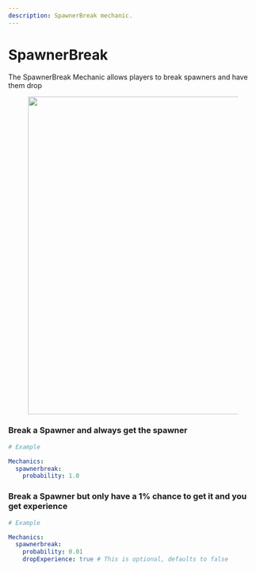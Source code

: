 ```yaml
---
description: SpawnerBreak mechanic.
---
```


# SpawnerBreak

The SpawnerBreak Mechanic allows players to break spawners and have them drop

<figure><img src="../.gitbook/assets/spawnerbreak.gif" alt="" width="640"><figcaption></figcaption></figure>

### Break a Spawner and always get the spawner

```yaml
# Example

Mechanics:
  spawnerbreak:
    probability: 1.0
```

### Break a Spawner but only have a 1% chance to get it and you get experience

```yaml
# Example

Mechanics:
  spawnerbreak:
    probability: 0.01
    dropExperience: true # This is optional, defaults to false
```
